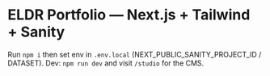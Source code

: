 # ELDR Portfolio — Next.js + Tailwind + Sanity

Run `npm i` then set env in `.env.local` (NEXT_PUBLIC_SANITY_PROJECT_ID / DATASET). Dev: `npm run dev` and visit `/studio` for the CMS.
